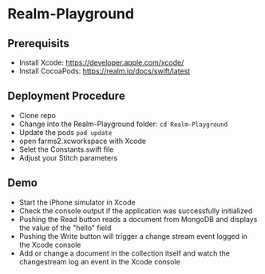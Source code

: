 # Realm-Playground

## Prerequisits

- Install Xcode: https://developer.apple.com/xcode/
- Install CocoaPods: https://realm.io/docs/swift/latest

## Deployment Procedure

- Clone repo
- Change into the Realm-Playground folder: ```cd Realm-Playground```
- Update the pods ```pod update``` 
- open farms2.xcworkspace with Xcode
- Selet the Constants.swift file
- Adjust your Stitch parameters

## Demo

- Start the iPhone simulator in Xcode
- Check the console output if the application was successfully initialized
- Pushing the Read button reads a document from MongoDB and displays the value of the "hello" field
- Pushing the Write button will trigger a change stream event logged in the Xcode console
- Add or change a document in the collection itself and watch the changestream log an event in the Xcode console

